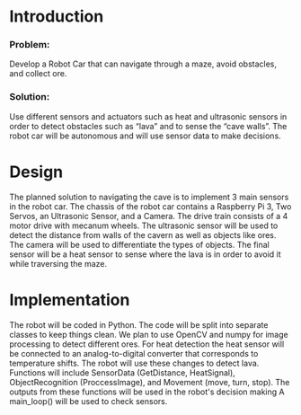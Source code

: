 # Introduction
### Problem:
Develop a Robot Car that can navigate through a maze, avoid obstacles, and collect ore.

### Solution:
Use different sensors and actuators such as heat and ultrasonic sensors in order to detect obstacles such as “lava” and to sense the “cave walls”. The robot car will be autonomous and will use sensor data to make decisions.

# Design
The planned solution to navigating the cave is to implement 3 main sensors in the robot car. The chassis of the robot car contains a Raspberry Pi 3, Two Servos, an Ultrasonic Sensor, and a Camera. The drive train consists of a 4 motor drive with mecanum wheels. The ultrasonic sensor will be used to detect the distance from walls of the cavern as well as objects like ores. The camera will be used to differentiate the types of objects. The final sensor will be a heat sensor to sense where the lava is in order to avoid it while traversing the maze.

# Implementation
The robot will be coded in Python. The code will be split into separate classes to keep things clean. We plan to use OpenCV and numpy for image processing to detect different ores. For heat detection the heat sensor will be connected to an analog-to-digital converter that corresponds to temperature shifts. The robot will use these changes to detect lava. Functions will include SensorData (GetDistance, HeatSignal), ObjectRecognition (ProccessImage), and Movement (move, turn, stop). The outputs from these functions will be used in the robot's decision making A main_loop() will be used to check sensors.
